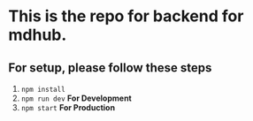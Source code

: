 # This is the repo for backend for mdhub.
## For setup, please follow these steps
1. `npm install`
2. `npm run dev` **For Development**
2. `npm start` **For Production**